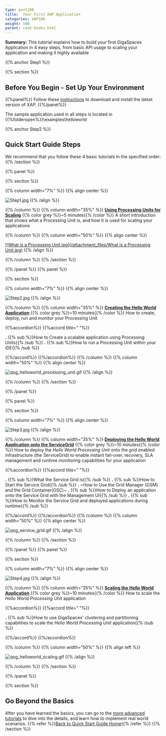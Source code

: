 ```yaml
---
type: post100
title:  Your First XAP Application
categories: XAP100
weight: 500
parent: cook-books.html
---
```







**Summary:**  This tutorial explains how to build your first GigaSpaces Application in 4 easy steps, from basic API usage to scaling your application and making it highly available



{{% anchor Step1 %}}

{{% section %}}

## Before You Begin - Set Up Your Environment

{{%panel%}}
Follow these [instructions](./installation-guide.html#java-installation) to download and install the latest version of XAP.
{{%/panel%}}

The sample application used in all steps is located in {{%folderopen%}}<XAP root>\examples\helloworld


{{% anchor Step2 %}}

## Quick Start Guide Steps

We recommend that you follow these 4 basic tutorials in the specified order:
{{% /section %}}

{{% panel   %}}

{{% section %}}


{{% column width="7%" %}}
{{% align center %}}

![Step1.jpg](/attachment_files/Step1.jpg)
{{% /align %}}

{{% /column %}}
{{% column width="35%" %}}
[**Using Processing Units for Scaling**](./step-one-using-processing-units-for-scaling.html)
{{% color grey %}}~5 minutes{{% /color %}}
A short introduction that shows what a Processing Unit is, and how it is used for scaling your applications

{{% /column %}}
{{% column width="50%" %}}
{{% align center %}}

[![What is a Processing Unit.jpg](/attachment_files/What is a Processing Unit.jpg)](./step-one-using-processing-units-for-scaling.html)
{{% /align %}}

{{% /column %}}
{{% /section %}}

{{% /panel %}}
{{% panel  %}}

{{% section %}}


{{% column width="7%" %}}
{{% align center %}}

![Step2.jpg](/attachment_files/Step2.jpg)
{{% /align %}}

{{% /column %}}
{{% column width="35%" %}}
[**Creating the Hello World Application**](./step-two-creating-the-hello-world-application.html)
{{% color grey %}}~10 minutes{{% /color %}}
How to create, deploy, run and monitor your Processing Unit

{{%accordion%}}
{{%accord title="  "%}}

**.** {{% sub %}}How to Create a scalable application using Processing Units{{% /sub %}}
**.** {{% sub %}}How to run a Processing Unit within your IDE{{% /sub %}}

{{%/accord%}}
{{%/accordion%}}
{{% /column %}}
{{% column width="50%" %}}
{{% align center %}}

![qsg_helloworld_processing_unit.gif](/attachment_files/qsg_helloworld_processing_unit.gif)
{{% /align %}}

{{% /column %}}
{{% /section %}}

{{% /panel %}}

{{% panel   %}}

{{% section %}}


{{% column width="7%" %}}
{{% align center %}}

![Step3.jpg](/attachment_files/Step3.jpg)
{{% /align %}}

{{% /column %}}
{{% column width="35%" %}}
[**Deploying the Hello World Application onto the ServiceGrid**](./step-three-deploying-onto-the-service-grid.html)
{{% color grey %}}~10 minutes{{% /color %}}
How to deploy the _Hello World Processing Unit_ onto the grid enabled infrastructure (the ServiceGrid) to enable instant fail-over, recovery, SLA management and runtime monitoring capabilities for your application

{{%accordion%}}
{{%accord title="  "%}}

**.** {{% sub %}}What the Service Grid is{{% /sub %}}
**.** {{% sub %}}How to Start the Service Grid{{% /sub %}}
**.** ~How to Use the Grid Manager (GSM) and the Grid Container(GSC)~
**.** {{% sub %}}How to Deploy an application onto the Service Grid with the Management UI{{% /sub %}}
**.** {{% sub %}}How to Monitor the Service Grid and deployed applications during runtime{{% /sub %}}

{{%/accord%}}
{{%/accordion%}}
{{% /column %}}
{{% column width="50%" %}}
{{% align center %}}

![qsg_service_grid.gif](/attachment_files/qsg_service_grid.gif)
{{% /align %}}

{{% /column %}}
{{% /section %}}

{{% /panel %}}
{{% panel   %}}

{{% section %}}


{{% column width="7%" %}}
{{% align center %}}

![Step4.jpg](/attachment_files/Step4.jpg)
{{% /align %}}

{{% /column %}}
{{% column width="35%" %}}
[**Scaling the Hello World Application**](./step-four-scaling-the-hello-world-application.html)
{{% color grey %}}~10 minutes{{% /color %}}
How to scale the _Hello World Processing Unit_ application

{{%accordion%}}
{{%accord title="  "%}}

**.** {{% sub %}}How to use GigaSpaces' clustering and partitioning capabilities to scale the _Hello World Processing Unit_ application{{% /sub %}}

{{%/accord%}}
{{%/accordion%}}

{{% /column %}}
{{% column width="50%" %}}
{{% align left %}}

![qsg_helloworld_scaling.gif](/attachment_files/qsg_helloworld_scaling.gif)
{{% /align %}}

{{% /column %}}
{{% /section %}}

{{% /panel %}}


{{% section %}}
## Go Beyond the Basics

After you have learned the basics, you can go to the [more advanced tutorials](./beyond-the-basics.html) to dive into the details, and learn how to implement real world scenarios.
{{% refer %}}[Back to Quick Start Guide Home](./index.html){{% /refer %}}
{{% /section %}}

